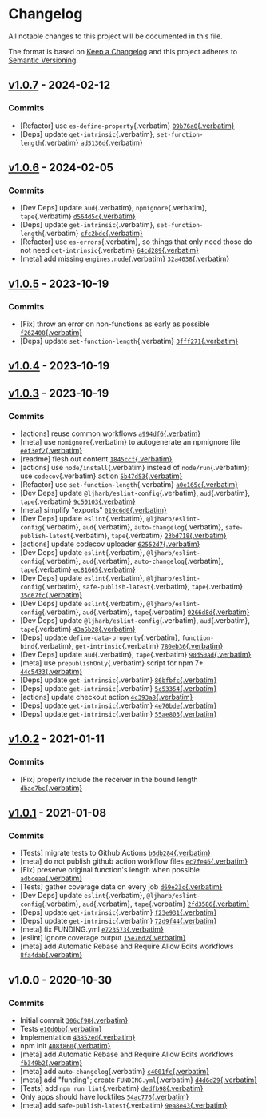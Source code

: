 # Changelog

All notable changes to this project will be documented in this file.

The format is based on [Keep a
Changelog](https://keepachangelog.com/en/1.0.0/) and this project
adheres to [Semantic Versioning](https://semver.org/spec/v2.0.0.html).

## [v1.0.7](https://github.com/ljharb/call-bind/compare/v1.0.6...v1.0.7) - 2024-02-12

### Commits

- \[Refactor\] use `es-define-property`{.verbatim}
  [`09b76a0`{.verbatim}](https://github.com/ljharb/call-bind/commit/09b76a01634440461d44a80c9924ec4b500f3b03)
- \[Deps\] update `get-intrinsic`{.verbatim},
  `set-function-length`{.verbatim}
  [`ad5136d`{.verbatim}](https://github.com/ljharb/call-bind/commit/ad5136ddda2a45c590959829ad3dce0c9f4e3590)

## [v1.0.6](https://github.com/ljharb/call-bind/compare/v1.0.5...v1.0.6) - 2024-02-05

### Commits

- \[Dev Deps\] update `aud`{.verbatim}, `npmignore`{.verbatim},
  `tape`{.verbatim}
  [`d564d5c`{.verbatim}](https://github.com/ljharb/call-bind/commit/d564d5ce3e06a19df4d499c77f8d1a9da44e77aa)
- \[Deps\] update `get-intrinsic`{.verbatim},
  `set-function-length`{.verbatim}
  [`cfc2bdc`{.verbatim}](https://github.com/ljharb/call-bind/commit/cfc2bdca7b633df0e0e689e6b637f668f1c6792e)
- \[Refactor\] use `es-errors`{.verbatim}, so things that only need
  those do not need `get-intrinsic`{.verbatim}
  [`64cd289`{.verbatim}](https://github.com/ljharb/call-bind/commit/64cd289ae5862c250a4ca80aa8d461047c166af5)
- \[meta\] add missing `engines.node`{.verbatim}
  [`32a4038`{.verbatim}](https://github.com/ljharb/call-bind/commit/32a4038857b62179f7f9b7b3df2c5260036be582)

## [v1.0.5](https://github.com/ljharb/call-bind/compare/v1.0.4...v1.0.5) - 2023-10-19

### Commits

- \[Fix\] throw an error on non-functions as early as possible
  [`f262408`{.verbatim}](https://github.com/ljharb/call-bind/commit/f262408f822c840fbc268080f3ad7c429611066d)
- \[Deps\] update `set-function-length`{.verbatim}
  [`3fff271`{.verbatim}](https://github.com/ljharb/call-bind/commit/3fff27145a1e3a76a5b74f1d7c3c43d0fa3b9871)

## [v1.0.4](https://github.com/ljharb/call-bind/compare/v1.0.3...v1.0.4) - 2023-10-19

## [v1.0.3](https://github.com/ljharb/call-bind/compare/v1.0.2...v1.0.3) - 2023-10-19

### Commits

- \[actions\] reuse common workflows
  [`a994df6`{.verbatim}](https://github.com/ljharb/call-bind/commit/a994df69f401f4bf735a4ccd77029b85d1549453)
- \[meta\] use `npmignore`{.verbatim} to autogenerate an npmignore file
  [`eef3ef2`{.verbatim}](https://github.com/ljharb/call-bind/commit/eef3ef21e1f002790837fedb8af2679c761fbdf5)
- \[readme\] flesh out content
  [`1845ccf`{.verbatim}](https://github.com/ljharb/call-bind/commit/1845ccfd9976a607884cfc7157c93192cc16cf22)
- \[actions\] use `node/install`{.verbatim} instead of
  `node/run`{.verbatim}; use `codecov`{.verbatim} action
  [`5b47d53`{.verbatim}](https://github.com/ljharb/call-bind/commit/5b47d53d2fd74af5ea0a44f1d51e503cd42f7a90)
- \[Refactor\] use `set-function-length`{.verbatim}
  [`a0e165c`{.verbatim}](https://github.com/ljharb/call-bind/commit/a0e165c5dc61db781cbc919b586b1c2b8da0b150)
- \[Dev Deps\] update `@ljharb/eslint-config`{.verbatim},
  `aud`{.verbatim}, `tape`{.verbatim}
  [`9c50103`{.verbatim}](https://github.com/ljharb/call-bind/commit/9c50103f44137279a817317cf6cc421a658f85b4)
- \[meta\] simplify \"exports\"
  [`019c6d0`{.verbatim}](https://github.com/ljharb/call-bind/commit/019c6d06b0e1246ceed8e579f57e44441cbbf6d9)
- \[Dev Deps\] update `eslint`{.verbatim},
  `@ljharb/eslint-config`{.verbatim}, `aud`{.verbatim},
  `auto-changelog`{.verbatim}, `safe-publish-latest`{.verbatim},
  `tape`{.verbatim}
  [`23bd718`{.verbatim}](https://github.com/ljharb/call-bind/commit/23bd718a288d3b03042062b4ef5153b3cea83f11)
- \[actions\] update codecov uploader
  [`62552d7`{.verbatim}](https://github.com/ljharb/call-bind/commit/62552d79cc79e05825e99aaba134ae5b37f33da5)
- \[Dev Deps\] update `eslint`{.verbatim},
  `@ljharb/eslint-config`{.verbatim}, `aud`{.verbatim},
  `auto-changelog`{.verbatim}, `tape`{.verbatim}
  [`ec81665`{.verbatim}](https://github.com/ljharb/call-bind/commit/ec81665b300f87eabff597afdc8b8092adfa7afd)
- \[Dev Deps\] update `eslint`{.verbatim},
  `@ljharb/eslint-config`{.verbatim}, `safe-publish-latest`{.verbatim},
  `tape`{.verbatim}
  [`35d67fc`{.verbatim}](https://github.com/ljharb/call-bind/commit/35d67fcea883e686650f736f61da5ddca2592de8)
- \[Dev Deps\] update `eslint`{.verbatim},
  `@ljharb/eslint-config`{.verbatim}, `aud`{.verbatim},
  `tape`{.verbatim}
  [`0266d8d`{.verbatim}](https://github.com/ljharb/call-bind/commit/0266d8d2a45086a922db366d0c2932fa463662ff)
- \[Dev Deps\] update `@ljharb/eslint-config`{.verbatim},
  `aud`{.verbatim}, `tape`{.verbatim}
  [`43a5b28`{.verbatim}](https://github.com/ljharb/call-bind/commit/43a5b28a444e710e1bbf92adb8afb5cf7523a223)
- \[Deps\] update `define-data-property`{.verbatim},
  `function-bind`{.verbatim}, `get-intrinsic`{.verbatim}
  [`780eb36`{.verbatim}](https://github.com/ljharb/call-bind/commit/780eb36552514f8cc99c70821ce698697c2726a5)
- \[Dev Deps\] update `aud`{.verbatim}, `tape`{.verbatim}
  [`90d50ad`{.verbatim}](https://github.com/ljharb/call-bind/commit/90d50ad03b061e0268b3380b0065fcaec183dc05)
- \[meta\] use `prepublishOnly`{.verbatim} script for npm 7+
  [`44c5433`{.verbatim}](https://github.com/ljharb/call-bind/commit/44c5433b7980e02b4870007046407cf6fc543329)
- \[Deps\] update `get-intrinsic`{.verbatim}
  [`86bfbfc`{.verbatim}](https://github.com/ljharb/call-bind/commit/86bfbfcf34afdc6eabc93ce3d408548d0e27d958)
- \[Deps\] update `get-intrinsic`{.verbatim}
  [`5c53354`{.verbatim}](https://github.com/ljharb/call-bind/commit/5c5335489be0294c18cd7a8bb6e08226ee019ff5)
- \[actions\] update checkout action
  [`4c393a8`{.verbatim}](https://github.com/ljharb/call-bind/commit/4c393a8173b3c8e5b30d5b3297b3b94d48bf87f3)
- \[Deps\] update `get-intrinsic`{.verbatim}
  [`4e70bde`{.verbatim}](https://github.com/ljharb/call-bind/commit/4e70bdec0626acb11616d66250fc14565e716e91)
- \[Deps\] update `get-intrinsic`{.verbatim}
  [`55ae803`{.verbatim}](https://github.com/ljharb/call-bind/commit/55ae803a920bd93c369cd798c20de31f91e9fc60)

## [v1.0.2](https://github.com/ljharb/call-bind/compare/v1.0.1...v1.0.2) - 2021-01-11

### Commits

- \[Fix\] properly include the receiver in the bound length
  [`dbae7bc`{.verbatim}](https://github.com/ljharb/call-bind/commit/dbae7bc676c079a0d33c0a43e9ef92cb7b01345d)

## [v1.0.1](https://github.com/ljharb/call-bind/compare/v1.0.0...v1.0.1) - 2021-01-08

### Commits

- \[Tests\] migrate tests to Github Actions
  [`b6db284`{.verbatim}](https://github.com/ljharb/call-bind/commit/b6db284c36f8ccd195b88a6764fe84b7223a0da1)
- \[meta\] do not publish github action workflow files
  [`ec7fe46`{.verbatim}](https://github.com/ljharb/call-bind/commit/ec7fe46e60cfa4764ee943d2755f5e5a366e578e)
- \[Fix\] preserve original function\'s length when possible
  [`adbceaa`{.verbatim}](https://github.com/ljharb/call-bind/commit/adbceaa3cac4b41ea78bb19d7ccdbaaf7e0bdadb)
- \[Tests\] gather coverage data on every job
  [`d69e23c`{.verbatim}](https://github.com/ljharb/call-bind/commit/d69e23cc65f101ba1d4c19bb07fa8eb0ec624be8)
- \[Dev Deps\] update `eslint`{.verbatim},
  `@ljharb/eslint-config`{.verbatim}, `aud`{.verbatim},
  `tape`{.verbatim}
  [`2fd3586`{.verbatim}](https://github.com/ljharb/call-bind/commit/2fd3586c5d47b335364c14293114c6b625ae1f71)
- \[Deps\] update `get-intrinsic`{.verbatim}
  [`f23e931`{.verbatim}](https://github.com/ljharb/call-bind/commit/f23e9318cc271c2add8bb38cfded85ee7baf8eee)
- \[Deps\] update `get-intrinsic`{.verbatim}
  [`72d9f44`{.verbatim}](https://github.com/ljharb/call-bind/commit/72d9f44e184465ba8dd3fb48260bbcff234985f2)
- \[meta\] fix FUNDING.yml
  [`e723573`{.verbatim}](https://github.com/ljharb/call-bind/commit/e723573438c5a68dcec31fb5d96ea6b7e4a93be8)
- \[eslint\] ignore coverage output
  [`15e76d2`{.verbatim}](https://github.com/ljharb/call-bind/commit/15e76d28a5f43e504696401e5b31ebb78ee1b532)
- \[meta\] add Automatic Rebase and Require Allow Edits workflows
  [`8fa4dab`{.verbatim}](https://github.com/ljharb/call-bind/commit/8fa4dabb23ba3dd7bb92c9571c1241c08b56e4b6)

## v1.0.0 - 2020-10-30

### Commits

- Initial commit
  [`306cf98`{.verbatim}](https://github.com/ljharb/call-bind/commit/306cf98c7ec9e7ef66b653ec152277ac1381eb50)
- Tests
  [`e10d0bb`{.verbatim}](https://github.com/ljharb/call-bind/commit/e10d0bbdadc7a10ecedc9a1c035112d3e368b8df)
- Implementation
  [`43852ed`{.verbatim}](https://github.com/ljharb/call-bind/commit/43852eda0f187327b7fad2423ca972149a52bd65)
- npm init
  [`408f860`{.verbatim}](https://github.com/ljharb/call-bind/commit/408f860b773a2f610805fd3613d0d71bac1b6249)
- \[meta\] add Automatic Rebase and Require Allow Edits workflows
  [`fb349b2`{.verbatim}](https://github.com/ljharb/call-bind/commit/fb349b2e48defbec8b5ec8a8395cc8f69f220b13)
- \[meta\] add `auto-changelog`{.verbatim}
  [`c4001fc`{.verbatim}](https://github.com/ljharb/call-bind/commit/c4001fc43031799ef908211c98d3b0fb2b60fde4)
- \[meta\] add \"funding\"; create `FUNDING.yml`{.verbatim}
  [`d4d6d29`{.verbatim}](https://github.com/ljharb/call-bind/commit/d4d6d2974a14bc2e98830468eda7fe6d6a776717)
- \[Tests\] add `npm run lint`{.verbatim}
  [`dedfb98`{.verbatim}](https://github.com/ljharb/call-bind/commit/dedfb98bd0ecefb08ddb9a94061bd10cde4332af)
- Only apps should have lockfiles
  [`54ac776`{.verbatim}](https://github.com/ljharb/call-bind/commit/54ac77653db45a7361dc153d2f478e743f110650)
- \[meta\] add `safe-publish-latest`{.verbatim}
  [`9ea8e43`{.verbatim}](https://github.com/ljharb/call-bind/commit/9ea8e435b950ce9b705559cd651039f9bf40140f)
